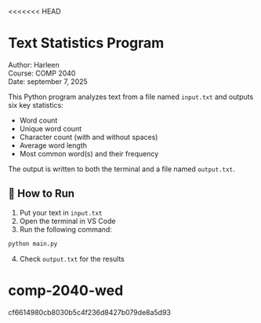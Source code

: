<<<<<<< HEAD



# Text Statistics Program

Author: Harleen  
Course: COMP 2040  
Date: september 7, 2025



This Python program analyzes text from a file named `input.txt` and outputs six key statistics:

- Word count
- Unique word count
- Character count (with and without spaces)
- Average word length
- Most common word(s) and their frequency

The output is written to both the terminal and a file named `output.txt`.



## 📌 How to Run

1. Put your text in `input.txt`
2. Open the terminal in VS Code
3. Run the following command:

```bash
python main.py
```

4. Check `output.txt` for the results

# comp-2040-wed
 cf6614980cb8030b5c4f236d8427b079de8a5d93
